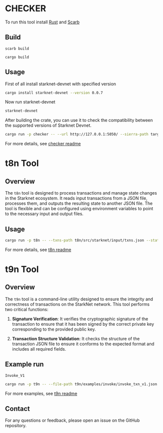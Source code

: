 # CHECKER

To run this tool install 
[Rust](https://doc.rust-lang.org/cargo/getting-started/installation.html) and 
[Scarb](https://docs.swmansion.com/scarb/download.html)

## Build

`scarb build`

`cargo build`

## Usage
First of all install starknet-devnet with specified version
```bash
cargo install starknet-devnet --version 0.0.7
```

Now run starknet-devnet
```bash
starknet-devnet 
```

After building the crate, you can use it to check the compatibility between the supported versions of Starknet Devnet. 

```bash
cargo run -p checker -- --url http://127.0.0.1:5050/ --sierra-path target/dev/cairo_contracts_HelloStarknet.contract_class.json --casm-path target/dev/cairo_contracts_HelloStarknet.compiled_contract_class.json --version v5
```

For more details, see [checker readme](./checker/README.md)

# t8n Tool

## Overview

The `t8n` tool is designed to process transactions and manage state changes in the Starknet ecosystem. It reads input transactions from a JSON file, processes them, and outputs the resulting state to another JSON file. The tool is flexible and can be configured using environment variables to point to the necessary input and output files. 


## Usage

```bash
cargo run -p t8n -- --txns-path t8n/src/starknet/input/txns.json --state-path t8n/src/starknet/output/state.json --acc-path t8n/src/starknet/input/acc.json
```

For more details, see [t8n readme](./t8n/README.md)

# t9n Tool

## Overview

The `t9n` tool is a command-line utility designed to ensure the integrity and correctness of transactions on the StarkNet network. This tool performs two critical functions:

1. **Signature Verification**: It verifies the cryptographic signature of the transaction to ensure that it has been signed by the correct private key corresponding to the provided public key.

2. **Transaction Structure Validation**: It checks the structure of the transaction JSON file to ensure it conforms to the expected format and includes all required fields.

## Example run
`Invoke_V1`

```bash
cargo run -p t9n -- --file-path t9n/examples/invoke/invoke_txn_v1.json --public-key 0x39d9e6ce352ad4530a0ef5d5a18fd3303c3606a7fa6ac5b620020ad681cc33b --chain-id 0x534e5f5345504f4c4941
```
For more examples, see [t9n readme](./t9n/README.md)

## Contact

For any questions or feedback, please open an issue on the GitHub repository.